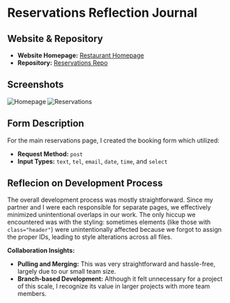 # Reservations Reflection Journal

## Website & Repository

- **Website Homepage:** [Restaurant Homepage](https://vitalune.github.io/reservations/homepage.html)
- **Repository:** [Reservations Repo](https://github.com/vitalune/reservations)

## Screenshots

![Homepage](../../images/homepage_ss.png)
![Reservations](../../images/reserve_ss.png)

## Form Description

For the main reservations page, I created the booking form which utilized:
- **Request Method:** `post`
- **Input Types:** `text`, `tel`, `email`, `date`, `time`, and `select`

## Reflecion on Development Process

The overall development process was mostly straightforward. Since my partner and I were each responsible for separate pages, we effectively minimized unintentional overlaps in our work. The only hiccup we encountered was with the styling: sometimes elements (like those with `class="header"`) were unintentionally affected because we forgot to assign the proper IDs, leading to style alterations across all files.

**Collaboration Insights:**
- **Pulling and Merging:** This was very straightforward and hassle-free, largely due to our small team size.
- **Branch-based Development:** Although it felt unnecessary for a project of this scale, I recognize its value in larger projects with more team members.
